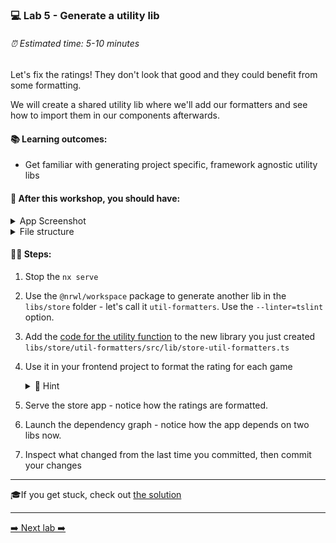 ### 💻 Lab 5 - Generate a utility lib

###### ⏰ Estimated time: 5-10 minutes

Let's fix the ratings! They don't look that good and they could benefit from some formatting.

We will create a shared utility lib where we'll add our formatters and see how to import them in our components afterwards.

#### 📚 Learning outcomes:

- Get familiar with generating project specific, framework agnostic utility libs

#### 📲 After this workshop, you should have:

<details>
  <summary>App Screenshot</summary>
  <img src="../assets/lab5_screenshot.png" width="500" alt="screenshot of lab5 result">
</details>

<details>
  <summary>File structure</summary>
  <img src="../assets/lab5_directory-structure.png" height="700" alt="lab5 file structure">
</details>

#### 🏋️‍♀️ Steps:

1. Stop the `nx serve`
2. Use the `@nrwl/workspace` package to generate another lib in the `libs/store` folder - let's call it `util-formatters`. Use the `--linter=tslint` option.
3. Add the [code for the utility function](../../examples/lab5/libs/store/util-formatters/src/lib/store-util-formatters.ts) to the new library you just created `libs/store/util-formatters/src/lib/store-util-formatters.ts`
4. Use it in your frontend project to format the rating for each game

    <details>
    <summary>🐳 Hint</summary>

   `app.component.ts`:

   ```ts
   import { formatRating } from '@bg-hoard/store/util-formatters';

   export class AppComponent {
     //...
     formatRating = formatRating;
   }
   ```

   `app.component.html`:

   ```html
   {{ formatRating(game.rating) }}
   ```

    </details>

5. Serve the store app - notice how the ratings are formatted.
6. Launch the dependency graph - notice how the app depends on two libs now.
7. Inspect what changed from the last time you committed, then commit your changes

---

🎓If you get stuck, check out [the solution](SOLUTION.md)

---

[➡️ Next lab ➡️](../lab6/LAB.md)
